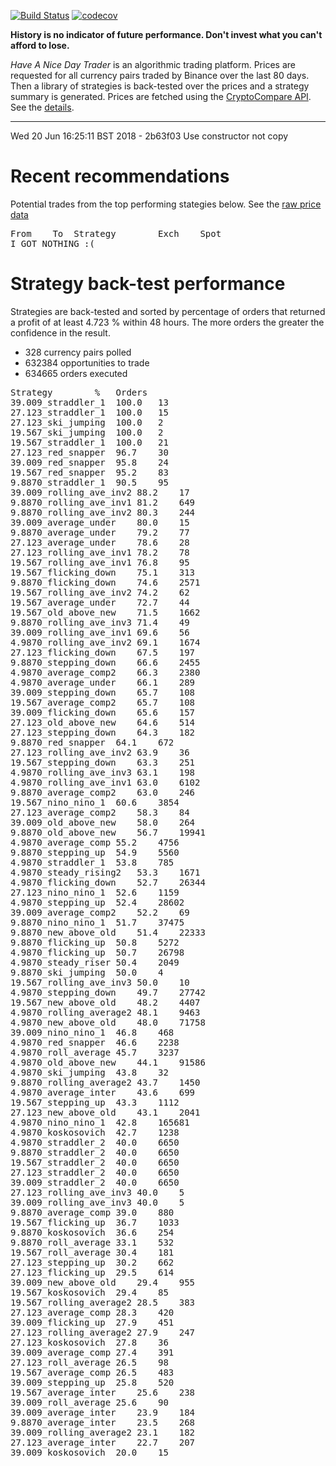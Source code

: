[![Build Status](https://travis-ci.org/deanturpin/handt.svg?branch=master)](https://travis-ci.org/deanturpin/handt)
[![codecov](https://codecov.io/gh/deanturpin/handt/branch/master/graph/badge.svg)](https://codecov.io/gh/deanturpin/handt)

**History is no indicator of future performance. Don't invest what you can't
afford to lose.**

*Have A Nice Day Trader* is an algorithmic trading platform. Prices are
requested for all currency pairs traded by Binance over the last 80 days. Then a
library of strategies is back-tested over the prices and a strategy summary is
generated. Prices are fetched using the [CryptoCompare
API](https://min-api.cryptocompare.com/). See the [details](details.md).

---

Wed 20 Jun 16:25:11 BST 2018 - 
2b63f03 Use constructor not copy
# Recent recommendations
Potential trades from the top performing stategies below. See the [raw price data](prices.csv)
<pre>
From	To	Strategy		Exch	Spot
I GOT NOTHING :(
</pre>
# Strategy back-test performance
Strategies are back-tested and sorted by percentage of orders that returned a profit of at least 4.723 % within 48 hours. The more orders the greater the confidence in the result.
* 328 currency pairs polled
* 632384 opportunities to trade
* 634665 orders executed
<pre>
Strategy		%	Orders
39.009_straddler_1	100.0	13
27.123_straddler_1	100.0	15
27.123_ski_jumping	100.0	2
19.567_ski_jumping	100.0	2
19.567_straddler_1	100.0	21
27.123_red_snapper	96.7	30
39.009_red_snapper	95.8	24
19.567_red_snapper	95.2	83
9.8870_straddler_1	90.5	95
39.009_rolling_ave_inv2	88.2	17
9.8870_rolling_ave_inv1	81.2	649
9.8870_rolling_ave_inv2	80.3	244
39.009_average_under	80.0	15
9.8870_average_under	79.2	77
27.123_average_under	78.6	28
27.123_rolling_ave_inv1	78.2	78
19.567_rolling_ave_inv1	76.8	95
19.567_flicking_down	75.1	313
9.8870_flicking_down	74.6	2571
19.567_rolling_ave_inv2	74.2	62
19.567_average_under	72.7	44
19.567_old_above_new	71.5	1662
9.8870_rolling_ave_inv3	71.4	49
39.009_rolling_ave_inv1	69.6	56
4.9870_rolling_ave_inv2	69.1	1674
27.123_flicking_down	67.5	197
9.8870_stepping_down	66.6	2455
4.9870_average_comp2	66.3	2380
4.9870_average_under	66.1	289
39.009_stepping_down	65.7	108
19.567_average_comp2	65.7	108
39.009_flicking_down	65.6	157
27.123_old_above_new	64.6	514
27.123_stepping_down	64.3	182
9.8870_red_snapper	64.1	672
27.123_rolling_ave_inv2	63.9	36
19.567_stepping_down	63.3	251
4.9870_rolling_ave_inv3	63.1	198
4.9870_rolling_ave_inv1	63.0	6102
9.8870_average_comp2	63.0	246
19.567_nino_nino_1	60.6	3854
27.123_average_comp2	58.3	84
39.009_old_above_new	58.0	264
9.8870_old_above_new	56.7	19941
4.9870_average_comp	55.2	4756
9.8870_stepping_up	54.9	5560
4.9870_straddler_1	53.8	785
4.9870_steady_rising2	53.3	1671
4.9870_flicking_down	52.7	26344
27.123_nino_nino_1	52.6	1159
4.9870_stepping_up	52.4	28602
39.009_average_comp2	52.2	69
9.8870_nino_nino_1	51.7	37475
9.8870_new_above_old	51.4	22333
9.8870_flicking_up	50.8	5272
4.9870_flicking_up	50.7	26798
4.9870_steady_riser	50.4	2049
9.8870_ski_jumping	50.0	4
19.567_rolling_ave_inv3	50.0	10
4.9870_stepping_down	49.7	27742
19.567_new_above_old	48.2	4407
4.9870_rolling_average2	48.1	9463
4.9870_new_above_old	48.0	71758
39.009_nino_nino_1	46.8	468
4.9870_red_snapper	46.6	2238
4.9870_roll_average	45.7	3237
4.9870_old_above_new	44.1	91586
4.9870_ski_jumping	43.8	32
9.8870_rolling_average2	43.7	1450
4.9870_average_inter	43.6	699
19.567_stepping_up	43.3	1112
27.123_new_above_old	43.1	2041
4.9870_nino_nino_1	42.8	165681
4.9870_koskosovich	42.7	1238
4.9870_straddler_2	40.0	6650
9.8870_straddler_2	40.0	6650
19.567_straddler_2	40.0	6650
27.123_straddler_2	40.0	6650
39.009_straddler_2	40.0	6650
27.123_rolling_ave_inv3	40.0	5
39.009_rolling_ave_inv3	40.0	5
9.8870_average_comp	39.0	880
19.567_flicking_up	36.7	1033
9.8870_koskosovich	36.6	254
9.8870_roll_average	33.1	532
19.567_roll_average	30.4	181
27.123_stepping_up	30.2	662
27.123_flicking_up	29.5	614
39.009_new_above_old	29.4	955
19.567_koskosovich	29.4	85
19.567_rolling_average2	28.5	383
27.123_average_comp	28.3	420
39.009_flicking_up	27.9	451
27.123_rolling_average2	27.9	247
27.123_koskosovich	27.8	36
39.009_average_comp	27.4	391
27.123_roll_average	26.5	98
19.567_average_comp	26.5	483
39.009_stepping_up	25.8	520
19.567_average_inter	25.6	238
39.009_roll_average	25.6	90
39.009_average_inter	23.9	184
9.8870_average_inter	23.5	268
39.009_rolling_average2	23.1	182
27.123_average_inter	22.7	207
39.009_koskosovich	20.0	15
</pre>
